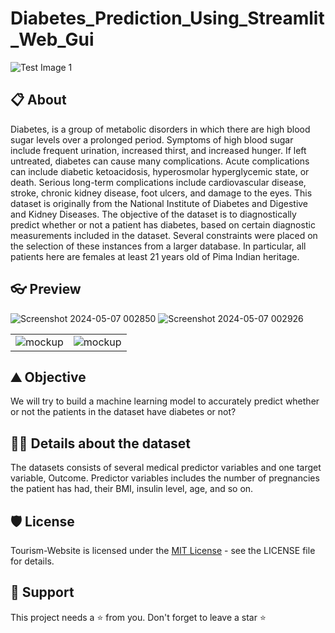 # Diabetes_Prediction_Using_Streamlit_Web_Gui
![Test Image 1](https://res.cloudinary.com/grohealth/image/upload/c_fill,f_auto,fl_lossy,h_650,q_auto,w_1085/v1581695681/DCUK/Content/causes-of-diabetes.png)
## 📋 About
Diabetes, is a group of metabolic disorders in which there are high blood sugar levels over a prolonged period. Symptoms of high blood sugar include frequent urination, increased thirst, and increased hunger. If left untreated, diabetes can cause many complications. Acute complications can include diabetic ketoacidosis, hyperosmolar hyperglycemic state, or death. Serious long-term complications include cardiovascular disease, stroke, chronic kidney disease, foot ulcers, and damage to the eyes.
This dataset is originally from the National Institute of Diabetes and Digestive and Kidney Diseases. The objective of the dataset is to diagnostically predict whether or not a patient has diabetes, based on certain diagnostic measurements included in the dataset. Several constraints were placed on the selection of these instances from a larger database. In particular, all patients here are females at least 21 years old of Pima Indian heritage.
## 👓  Preview
![Screenshot 2024-05-07 002850](https://github.com/Himanshutiwari93/Diabetes_Prediction_Using_Streamlit_Web_Gui/assets/113496568/3ded9249-05c4-473c-be87-079901fdd7af)
![Screenshot 2024-05-07 002926](https://github.com/Himanshutiwari93/Diabetes_Prediction_Using_Streamlit_Web_Gui/assets/113496568/b8585dda-6918-4530-a54e-46f119a3aaa1)

<table>
  <tr>
    <td><img src="https://github.com/Himanshutiwari93/Diabetes_Prediction_Using_Streamlit_Web_Gui/assets/113496568/ed968ce7-44da-4bf6-91e2-d169afe38e22" alt="mockup" /></td>
    <td><img src="https://github.com/Himanshutiwari93/Diabetes_Prediction_Using_Streamlit_Web_Gui/assets/113496568/7501347e-4aa8-47a4-94b4-30f76ec44019" alt="mockup" /></td>
     </tr>
</table>


## ⛰ Objective
We will try to build a machine learning model to accurately predict whether or not the patients in the dataset have diabetes or not?
## 👨‍💻 Details about the dataset
The datasets consists of several medical predictor variables and one target variable, Outcome. Predictor variables includes the number of pregnancies the patient has had, their BMI, insulin level, age, and so on.

## 🛡️ License
Tourism-Website is licensed under the [MIT License](https://github.com/Himanshutiwari93/Tourism_Website/blob/main/LICENSE) - see the LICENSE file for details.

## 🙏 Support
This project needs a ⭐️ from you. Don't forget to leave a star ⭐️
